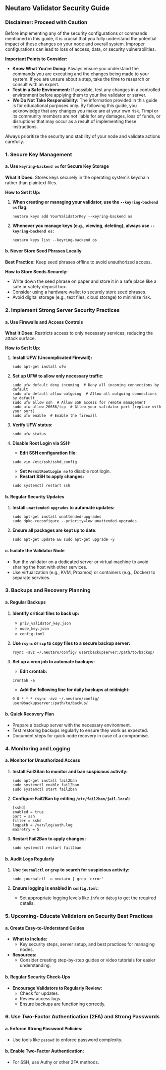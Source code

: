 ## **Neutaro Validator Security Guide**

### **Disclaimer: Proceed with Caution**

Before implementing any of the security configurations or commands mentioned in this guide, it is crucial that you fully understand the potential impact of these changes on your node and overall system. Improper configurations can lead to loss of access, data, or security vulnerabilities. 

**Important Points to Consider:**
- **Know What You’re Doing:** Always ensure you understand the commands you are executing and the changes being made to your system. If you are unsure about a step, take the time to research or consult with an expert.
- **Test in a Safe Environment:** If possible, test any changes in a controlled environment before applying them to your live validator or server.
- **We Do Not Take Responsibility:** The information provided in this guide is for educational purposes only. By following this guide, you acknowledge that any changes you make are at your own risk. Timpi or its community members are not liable for any damages, loss of funds, or disruptions that may occur as a result of implementing these instructions.

Always prioritize the security and stability of your node and validate actions carefully.

### **1. Secure Key Management**

#### **a. Use `keyring-backend os` for Secure Key Storage**
**What It Does:** Stores keys securely in the operating system’s keychain rather than plaintext files.

**How to Set It Up:**

1. **When creating or managing your validator, use the `--keyring-backend os` flag**:

    ```shell
    neutaro keys add YourValidatorKey --keyring-backend os
    ```

2. **Whenever you manage keys (e.g., viewing, deleting), always use `--keyring-backend os`:**

    ```shell
    neutaro keys list --keyring-backend os
    ```

#### **b. Never Store Seed Phrases Locally**
**Best Practice:** Keep seed phrases offline to avoid unauthorized access.

**How to Store Seeds Securely:**

- Write down the seed phrase on paper and store it in a safe place like a safe or safety deposit box.
- Consider using a hardware wallet to securely store seed phrases.
- Avoid digital storage (e.g., text files, cloud storage) to minimize risk.


### **2. Implement Strong Server Security Practices**

#### **a. Use Firewalls and Access Controls**

**What It Does:** Restricts access to only necessary services, reducing the attack surface.

**How to Set It Up:**

1. **Install UFW (Uncomplicated Firewall):**

    ```shell
    sudo apt-get install ufw
    ```

2. **Set up UFW to allow only necessary traffic:**

    ```shell
    sudo ufw default deny incoming  # Deny all incoming connections by default
    sudo ufw default allow outgoing  # Allow all outgoing connections by default
    sudo ufw allow ssh  # Allow SSH access for remote management
    sudo ufw allow 26656/tcp  # Allow your validator port (replace with your port)
    sudo ufw enable  # Enable the firewall
    ```

3. **Verify UFW status:**

    ```shell
    sudo ufw status
    ```

4. **Disable Root Login via SSH:**

   - **Edit SSH configuration file**:

    ```shell
    sudo vim /etc/ssh/sshd_config
    ```

   - **Set `PermitRootLogin no`** to disable root login.
   - **Restart SSH to apply changes:**

    ```shell
    sudo systemctl restart ssh
    ```

#### **b. Regular Security Updates**

1. **Install `unattended-upgrades` to automate updates:**

    ```shell
    sudo apt-get install unattended-upgrades
    sudo dpkg-reconfigure --priority=low unattended-upgrades
    ```

2. **Ensure all packages are kept up to date:**

    ```shell
    sudo apt-get update && sudo apt-get upgrade -y
    ```

#### **c. Isolate the Validator Node**

- Run the validator on a dedicated server or virtual machine to avoid sharing the host with other services.
- Use virtualization (e.g., KVM, Proxmox) or containers (e.g., Docker) to separate services.


### **3. Backups and Recovery Planning**

#### **a. Regular Backups**

1. **Identify critical files to back up:**
   - `priv_validator_key.json`
   - `node_key.json`
   - `config.toml`

2. **Use `rsync` or `scp` to copy files to a secure backup server:**

    ```shell
    rsync -avz ~/.neutaro/config/ user@backupserver:/path/to/backup/
    ```

3. **Set up a cron job to automate backups:**

   - **Edit crontab:**

    ```shell
    crontab -e
    ```

   - **Add the following line for daily backups at midnight:**

    ```shell
    0 0 * * * rsync -avz ~/.neutaro/config/ user@backupserver:/path/to/backup/
    ```

#### **b. Quick Recovery Plan**

- Prepare a backup server with the necessary environment.
- Test restoring backups regularly to ensure they work as expected.
- Document steps for quick node recovery in case of a compromise.


### **4. Monitoring and Logging**

#### **a. Monitor for Unauthorized Access**

1. **Install Fail2Ban to monitor and ban suspicious activity:**

    ```shell
    sudo apt-get install fail2ban
    sudo systemctl enable fail2ban
    sudo systemctl start fail2ban
    ```

2. **Configure Fail2Ban by editing `/etc/fail2ban/jail.local`:**

    ```shell
    [sshd]
    enabled = true
    port = ssh
    filter = sshd
    logpath = /var/log/auth.log
    maxretry = 5
    ```

3. **Restart Fail2Ban to apply changes:**

    ```shell
    sudo systemctl restart fail2ban
    ```

#### **b. Audit Logs Regularly**

1. **Use `journalctl` or `grep` to search for suspicious activity:**

    ```shell
    sudo journalctl -u neutaro | grep 'error'
    ```

2. **Ensure logging is enabled in `config.toml`:**

   - Set appropriate logging levels like `info` or `debug` to get the required details.


### **5. Upcoming- Educate Validators on Security Best Practices**

#### **a. Create Easy-to-Understand Guides**
- **What to Include:**
  - Key security steps, server setup, and best practices for managing nodes.
- **Resources:**
  - Consider creating step-by-step guides or video tutorials for easier understanding.

#### **b. Regular Security Check-Ups**
- **Encourage Validators to Regularly Review:**
  - Check for updates.
  - Review access logs.
  - Ensure backups are functioning correctly.


### **6. Use Two-Factor Authentication (2FA) and Strong Passwords**

#### **a. Enforce Strong Password Policies:**
- Use tools like `passwd` to enforce password complexity.

#### **b. Enable Two-Factor Authentication:**
- For SSH, use Authy or other 2FA methods.
